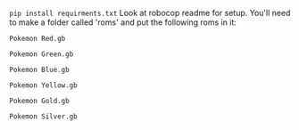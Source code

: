 `pip install requirments.txt`
Look at robocop readme for setup.
You'll need to make a folder called 'roms' and put the following roms in it:
	
	Pokemon Red.gb

	Pokemon Green.gb

	Pokemon Blue.gb

	Pokemon Yellow.gb

	Pokemon Gold.gb

	Pokemon Silver.gb
	